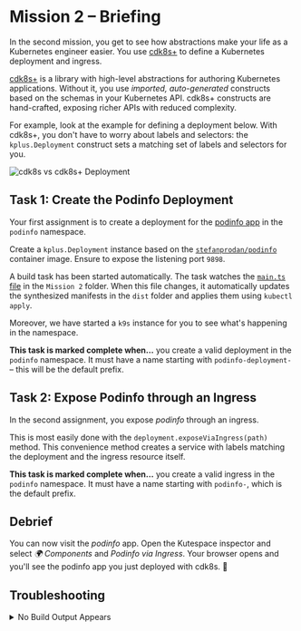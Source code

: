# Mission 2 – Briefing

In the second mission, you get to see how abstractions make your life as a Kubernetes engineer easier. You use [cdk8s+](https://cdk8s.io/docs/latest/plus/) to define a Kubernetes deployment and ingress.

[cdk8s+](https://cdk8s.io/docs/latest/plus/) is a library with high-level abstractions for authoring Kubernetes applications. Without it, you use *imported, auto-generated* constructs based on the schemas in your Kubernetes API. cdk8s+ constructs are hand-crafted, exposing richer APIs with reduced complexity.

For example, look at the example for defining a deployment below. With cdk8s+, you don't have to worry about labels and selectors: the `kplus.Deployment` construct sets a matching set of labels and selectors for you.

![cdk8s vs cdk8s+ Deployment](https://cdk8s.io/docs/latest/assets/corevsplus.png)

## Task 1: Create the Podinfo Deployment

Your first assignment is to create a deployment for the [podinfo app](https://github.com/stefanprodan/podinfo) in the `podinfo` namespace.

Create a `kplus.Deployment` instance based on the [`stefanprodan/podinfo`](https://hub.docker.com/r/stefanprodan/podinfo) container image. Ensure to expose the listening port `9898`.

A build task has been started automatically. The task watches the [`main.ts` file](main.ts) in the `Mission 2` folder. When this file changes, it automatically updates the synthesized manifests in the `dist` folder and applies them using `kubectl apply`.

Moreover, we have started a `k9s` instance for you to see what's happening in the namespace.

**This task is marked complete when…** you create a valid deployment in the `podinfo` namespace. It must have a name starting with `podinfo-deployment-` – this will be the default prefix.

## Task 2: Expose Podinfo through an Ingress

In the second assignment, you expose *podinfo* through an ingress.

This is most easily done with the `deployment.exposeViaIngress(path)` method. This convenience method creates a service with labels matching the deployment and the ingress resource itself.

**This task is marked complete when…** you create a valid ingress in the `podinfo` namespace. It must have a name starting with `podinfo-`, which is the default prefix.

## Debrief

You can now visit the *podinfo* app. Open the Kutespace inspector and select *🌍 Components* and *Podinfo via Ingress*. Your browser opens and you'll see the podinfo app you just deployed with cdk8s. 🎉

## Troubleshooting

<details>
  <summary>No Build Output Appears</summary>

  * Verify that the *Build Mission 2* task is running (Command: *Tasks: Run Task*).
</details>
